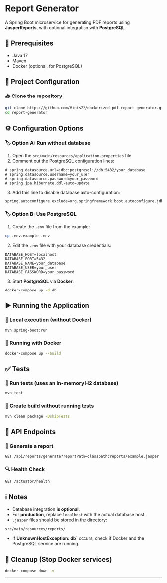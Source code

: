 # Report Generator

A Spring Boot microservice for generating PDF reports using **JasperReports**, with optional integration with **PostgreSQL**.

## 📌 Prerequisites

- Java 17
- Maven
- Docker (optional, for PostgreSQL)

## 🚀 Project Configuration

### 📥 Clone the repository

```sh
git clone https://github.com/Vinis22/dockerized-pdf-report-generator.git
cd report-generator
```

## ⚙️ Configuration Options

### 🏷️ Option A: Run **without database**

1. Open the `src/main/resources/application.properties` file
2. Comment out the PostgreSQL configuration lines:

```properties
# spring.datasource.url=jdbc:postgresql://db:5432/your_database
# spring.datasource.username=your_user
# spring.datasource.password=your_password
# spring.jpa.hibernate.ddl-auto=update
```

3. Add this line to disable database auto-configuration:

```properties
spring.autoconfigure.exclude=org.springframework.boot.autoconfigure.jdbc.DataSourceAutoConfiguration,org.springframework.boot.autoconfigure.orm.jpa.HibernateJpaAutoConfiguration
```

### 🏷️ Option B: Use **PostgreSQL**

1. Create the `.env` file from the example:

```sh
cp .env.example .env
```

2. Edit the `.env` file with your database credentials:

```env
DATABASE_HOST=localhost
DATABASE_PORT=5432
DATABASE_NAME=your_database
DATABASE_USER=your_user
DATABASE_PASSWORD=your_password
```

3. Start **PostgreSQL** via **Docker**:

```sh
docker-compose up -d db
```

## ▶️ Running the Application

### 🔹 Local execution (without Docker)

```sh
mvn spring-boot:run
```

### 🔹 Running with Docker

```sh
docker-compose up --build
```

## ✅ Tests

### 🔹 Run tests (uses an in-memory H2 database)

```sh
mvn test
```

### 🔹 Create build without running tests

```sh
mvn clean package -DskipTests
```

## 📡 API Endpoints

### 📝 Generate a report

```http
GET /api/reports/generate?reportPath=classpath:reports/example.jasper
```

### 🔍 Health Check

```http
GET /actuator/health
```

## ℹ️ Notes

- Database integration **is optional**.
- For **production**, replace `localhost` with the actual database host.
- `.jasper` files should be stored in the directory:
```plaintext
src/main/resources/reports/
```
- If **UnknownHostException: db`** occurs, check if Docker and the PostgreSQL service are running.

## 🛑 Cleanup (Stop Docker services)

```sh
docker-compose down -v
```

---
